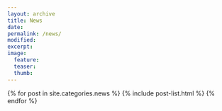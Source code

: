```yaml
---
layout: archive
title: News
date: 
permalink: /news/
modified:
excerpt:
image:
  feature:
  teaser:
  thumb:
---
```

{% for post in site.categories.news %}
  {% include post-list.html %}
{% endfor %}